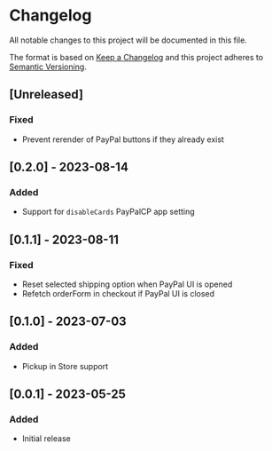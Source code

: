 # Changelog

All notable changes to this project will be documented in this file.

The format is based on [Keep a Changelog](http://keepachangelog.com/en/1.0.0/)
and this project adheres to [Semantic Versioning](http://semver.org/spec/v2.0.0.html).

## [Unreleased]

### Fixed

- Prevent rerender of PayPal buttons if they already exist

## [0.2.0] - 2023-08-14

### Added

- Support for `disableCards` PayPalCP app setting

## [0.1.1] - 2023-08-11

### Fixed

- Reset selected shipping option when PayPal UI is opened
- Refetch orderForm in checkout if PayPal UI is closed

## [0.1.0] - 2023-07-03

### Added

- Pickup in Store support

## [0.0.1] - 2023-05-25

### Added

- Initial release
